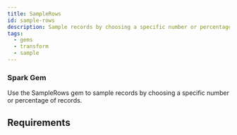```yaml
---
title: SampleRows
id: sample-rows
description: Sample records by choosing a specific number or percentage of records
tags:
  - gems
  - transform
  - sample
---
```


<h3><span class="badge">Spark Gem</span></h3>

Use the SampleRows gem to sample records by choosing a specific number or percentage of records.

## Requirements
